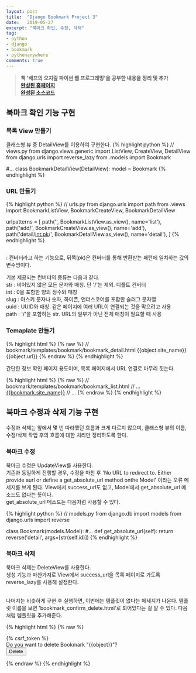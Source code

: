 ```yaml
---
layout: post
title:  "Django Bookmark Project 3"
date:   2019-05-27
excerpt: "북마크 확인, 수정, 삭제"
tag:
- python
- django
- bookmark
- pythonanywhere
comments: true
---
```


> **책 '배프의 오지랖 파이썬 웹 프로그래밍'을 공부한 내용을 정리 및 추가**<br>
> **<a href="http://glowingedge.pythonanywhere.com/bookmark/">완성된 홈페이지</a>**<br>
> **<a href="https://github.com/glowingEdge/bookmark">완성된 소스코드</a>**

## 북마크 확인 기능 구현

### 목록 View 만들기

클래스형 뷰 중 DetailView를 이용하여 구현한다.
{% highlight python %}
// views.py
from django.views.generic import ListView, CreateView, DetailView
from django.urls import reverse_lazy
from .models import Bookmark

#...
class BookmarkDetailView(DetailView):
    model = Bookmark
{% endhighlight %}

### URL 만들기

{% highlight python %}
// urls.py
from django.urls import path
from .views import BookmarkListView, BookmarkCreateView, BookmarkDetailView

urlpatterns = [
    path('', BookmarkListView.as_view(), name='list'),
    path('add/', BookmarkCreateView.as_view(), name='add'),
    path('detail/<int:pk>/', BookmarkDetailView.as_view(), name='detail'),
]
{% endhighlight %}

<pre><int:pk></pre> : 컨버터라고 하는 기능으로, 뒤쪽(pk)은 컨버터를 통해 반환받는 패턴에 일치하는 값의 변수명이다.<br>
기본 제공되는 컨버터의 종류는 다음과 같다.<br>
str : 비어있지 않은 모든 문자와 매칭. 단 '/'는 제외. 디폴트 컨버터<br>
int : 0을 포함한 양의 정수와 매칭<br>
slug : 아스키 문자나 숫자, 하이픈, 언더스코어를 포함한 슬러그 문자열<br>
uuid : UUID와 매칭. 같은 페이지에 여러 URL이 연결되는 것을 막으려고 사용<br>
path : '/'을 포함하는 str. URL의 일부가 아닌 전체 매칭이 필요할 때 사용


### Temaplate 만들기

{% highlight html %}
{% raw %}
// bookmark/templates/bookmark/bookmark_detail.html
    {{object.site_name}}<br/>
    {{object.url}}
{% endraw %}
{% endhighlight %}

간단한 정보 확인 페이지 용도이며, 목록 페이지에서 URL 연결로 마무리 짓는다.

{% highlight html %}
{% raw %}
// bookmark/templates/bookmark/bookmark_list.html
// ...
    <td><a href="{% url 'detail' pk=bookmark.id %}">{{bookmark.site_name}}</a></td>
// ...
{% endraw %}
{% endhighlight %}

## 북마크 수정과 삭제 기능 구현

수정과 삭제는 앞에서 몇 번 따라했던 흐름과 크게 다르지 않으며, 클래스형 뷰의 이름, 수정/삭제 작업 후의 흐름에 대한 처리만 정리하도록 한다.

### 북마크 수정

북마크 수정은 UpdateView를 사용한다.<br>
기존과 동일하게 진행할 경우, 수정을 마친 후 'No URL to redirect to. Either provide aurl or define a get_absolute_url method onthe Model' 이라는 오류 메세지를 보게 된다. View에서 success_url도 없고, Model에서 get_absolute_url 메소드도 없다는 뜻이다.<br>
get_absolute_url 메소드는 다음처럼 사용할 수 있다.

{% highlight python %}
// models.py
from django.db import models
from django.urls import reverse

class Bookmark(models.Model):
    #...
    def get_absolute_url(self):
        return reverse('detail', args=[str(self.id)])
{% endhighlight %}

### 북마크 삭제

북마크 삭제는 DeleteView를 사용한다.<br>
생성 기능과 마찬가지로 View에서 success_url을 목록 페이지로 가도록 reverse_lazy를 사용해 설정한다.<br><br>

나머지는 비슷하게 구현 후 실행하면, 이번에는 템플릿이 없다는 메세지가 나온다. 템플릿 이름을 보면 'bookmark_confirm_delete.html'로 되어있다는 걸 알 수 있다. 다음처럼 템플릿을 추가해준다.

{% highlight html %}
{% raw %}
    <form action="" method="post">
        {% csrf_token %}
        <div class="alert alert-danger">Do you want to delete Bookmark "{{object}}"?</div>
        <input type="submit" value="Delete" class="btn btn-danger">
    </form>
{% endraw %}
{% endhighlight %}